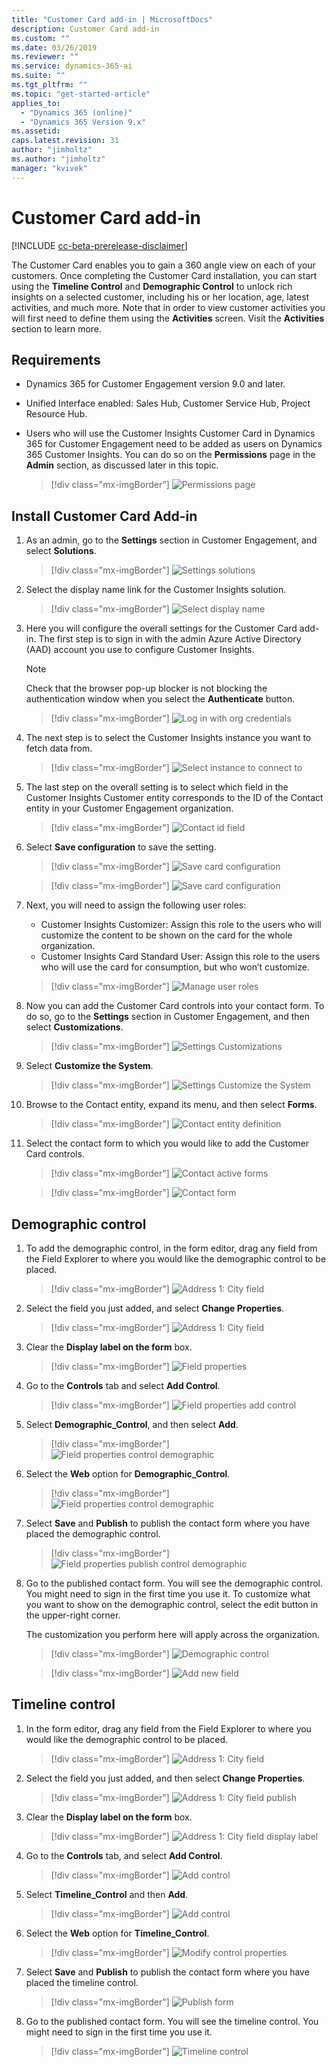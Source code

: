 ```yaml
---
title: "Customer Card add-in | MicrosoftDocs"
description: Customer Card add-in
ms.custom: ""
ms.date: 03/26/2019
ms.reviewer: ""
ms.service: dynamics-365-ai
ms.suite: ""
ms.tgt_pltfrm: ""
ms.topic: "get-started-article"
applies_to: 
  - "Dynamics 365 (online)"
  - "Dynamics 365 Version 9.x"
ms.assetid: 
caps.latest.revision: 31
author: "jimholtz"
ms.author: "jimholtz"
manager: "kvivek"
---
```

# Customer Card add-in

[!INCLUDE [cc-beta-prerelease-disclaimer](../includes/cc-beta-prerelease-disclaimer.md)]

The Customer Card enables you to gain a 360 angle view on each of your customers. Once completing the Customer Card installation, you can start using the **Timeline Control** and **Demographic Control** to unlock rich insights on a selected customer, including his or her location, age, latest activities, and much more. Note that in order to view customer activities you will first need to define them using the **Activities** screen. Visit the **Activities** section to learn more.

## Requirements

- Dynamics 365 for Customer Engagement version 9.0 and later.
- Unified Interface enabled: Sales Hub, Customer Service Hub, Project Resource Hub. 
- Users who will use the Customer Insights Customer Card in Dynamics 365 for Customer Engagement need to be added as users on Dynamics 365 Customer Insights. You can do so on the **Permissions** page in the **Admin** section, as discussed later in this topic.


  > [!div class="mx-imgBorder"] 
  > ![](media/permissions-page.png "Permissions page")

## Install Customer Card Add-in

1. As an admin, go to the **Settings** section in Customer Engagement, and select **Solutions**. 

   > [!div class="mx-imgBorder"] 
   > ![](media/settings-solutions.png "Settings solutions")

2. Select the display name link for the Customer Insights solution.

   > [!div class="mx-imgBorder"] 
   > ![](media/select-display-name.png "Select display name")

3. Here you will configure the overall settings for the Customer Card add-in. The first step is to sign in with the admin Azure Active Directory (AAD) account you use to configure Customer Insights.

   > [!NOTE]
   > Check that the browser pop-up blocker is not blocking the authentication window when you select the **Authenticate** button. 

   > [!div class="mx-imgBorder"] 
   > ![](media/login-with-org-credentials.png "Log in with org credentials")

4. The next step is to select the Customer Insights instance you want to fetch data from.

   > [!div class="mx-imgBorder"] 
   > ![](media/select-instance-to-connect.png "Select instance to connect to")

5. The last step on the overall setting is to select which field in the Customer Insights Customer entity corresponds to the ID of the Contact entity in your Customer Engagement organization. 

   > [!div class="mx-imgBorder"] 
   > ![](media/contact-id-field.png "Contact id field")

6. Select **Save configuration** to save the setting. 

   > [!div class="mx-imgBorder"] 
   > ![](media/card-configuration-save.png "Save card configuration")

   > [!div class="mx-imgBorder"] 
   > ![](media/card-configuration-save2.png "Save card configuration")

7. Next, you will need to assign the following user roles:

   - Customer Insights Customizer: Assign this role to the users who will customize the content to be shown on the card for the whole organization.
   - Customer Insights Card Standard User: Assign this role to the users who will use the card for consumption, but who won’t customize. 
   
   > [!div class="mx-imgBorder"] 
   > ![](media/manage-user-roles.png "Manage user roles")

8. Now you can add the Customer Card controls into your contact form. To do so, go to the **Settings** section in Customer Engagement, and then select **Customizations**. 
 
   > [!div class="mx-imgBorder"] 
   > ![](media/settings-customizations.png "Settings Customizations")

9. Select **Customize the System**.

   > [!div class="mx-imgBorder"] 
   > ![](media/settings-customize-system.png "Settings Customize the System")

10.	Browse to the Contact entity, expand its menu, and then select **Forms**. 
    
    > [!div class="mx-imgBorder"] 
    > ![](media/contact-entity-definition.png "Contact entity definition")

11. Select the contact form to which you would like to add the Customer Card controls.

    > [!div class="mx-imgBorder"] 
    > ![](media/contact-active-forms.png "Contact active forms")

    > [!div class="mx-imgBorder"] 
    > ![](media/contact-form-designer.png "Contact form")

## Demographic control

1. To add the demographic control, in the form editor, drag any field from the Field Explorer to where you would like the demographic control to be placed.  

   > [!div class="mx-imgBorder"] 
   > ![](media/contact-form-designer2.png "Address 1: City field")

2. Select the field you just added, and select **Change Properties**. 

   > [!div class="mx-imgBorder"] 
   > ![](media/contact-form-designer3.png "Address 1: City field")

3. Clear the **Display label on the form** box. 
   
   > [!div class="mx-imgBorder"] 
   > ![](media/field-properties.png "Field properties")

4. Go to the **Controls** tab and select **Add Control**.

   > [!div class="mx-imgBorder"] 
   > ![](media/field-properties-add-control.png "Field properties add control")

5. Select **Demographic_Control**, and then select **Add**.

   > [!div class="mx-imgBorder"] 
   > ![](media/field-properties-add-control-demographic.png "Field properties control demographic")

6. Select the **Web** option for **Demographic_Control**.

   > [!div class="mx-imgBorder"] 
   > ![](media/field-properties-add-control-demographic2.png "Field properties control demographic")

7. Select **Save** and **Publish** to publish the contact form where you have placed the demographic control.

   > [!div class="mx-imgBorder"] 
   > ![](media/field-properties-add-control-demographic3.png "Field properties publish control demographic")

8. Go to the published contact form. You will see the demographic control. You might need to sign in the first time you use it. To customize what you want to show on the demographic control, select the edit button in the upper-right corner. 

   The customization you perform here will apply across the organization.

   > [!div class="mx-imgBorder"] 
   > ![](media/demographic-control.png "Demographic control")

   > [!div class="mx-imgBorder"] 
   > ![](media/add-new-field.png "Add new field")

## Timeline control

1. In the form editor, drag any field from the Field Explorer to where you would like the demographic control to be placed.  

   > [!div class="mx-imgBorder"] 
   > ![](media/contact-form-designer4.png "Address 1: City field")

2. Select the field you just added, and then select **Change Properties**. 
 
   > [!div class="mx-imgBorder"] 
   > ![](media/contact-form-designer-publish.png "Address 1: City field publish")

3. Clear the **Display label on the form** box.
   
   > [!div class="mx-imgBorder"] 
   > ![](media/field-properties-display-label.png "Address 1: City field display label")

4. Go to the **Controls** tab, and select **Add Control**.

   
   > [!div class="mx-imgBorder"] 
   > ![](media/field-properties-add-control2.png "Add control")


5. Select **Timeline_Control** and then **Add**.

   > [!div class="mx-imgBorder"] 
   > ![](media/field-properties-add-control3.png "Add control")

6. Select the **Web** option for **Timeline_Control**.

   > [!div class="mx-imgBorder"] 
   > ![](media/field-properties-add-control4.png "Modify control properties")

7. Select **Save** and **Publish** to publish the contact form where you have placed the timeline control.
   
   > [!div class="mx-imgBorder"] 
   > ![](media/field-properties-publish-control.png "Publish form")

8. Go to the published contact form. You will see the timeline control. You might need to sign in the first time you use it. 

   > [!div class="mx-imgBorder"] 
   > ![](media/timeline-control.png "Timeline control")

